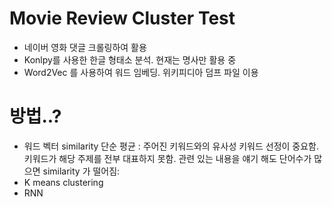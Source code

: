 # Movie Review Cluster Test

- 네이버 영화 댓글 크롤링하여 활용
- Konlpy를 사용한 한글 형태소 분석. 현재는 명사만 활용 중
- Word2Vec 를 사용하여 워드 임베딩. 위키피디아 덤프 파일 이용


# 방법..?

- 워드 벡터 similarity 단순 평균 : 주어진 키워드와의 유사성
키워드 선정이 중요함. 키워드가 해당 주제를 전부 대표하지 못함. 
관련 있는 내용을 얘기 해도 단어수가 많으면 similarity 가 떨어짐:
- K means clustering
- RNN

